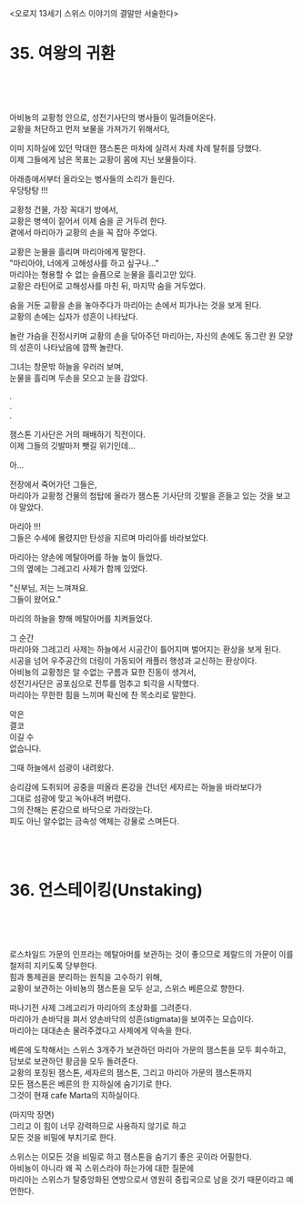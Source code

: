 <오로지 13세기 스위스 이야기의 결말만 서술한다>

# 35. 여왕의 귀환 <br>
<br><br><br>

아비뇽의 교황청 안으로, 성전기사단의 병사들이 밀려들어온다.<br>
교황을 처단하고 먼저 보물을 가져가기 위해서다,<br>

이미 지하실에 있던 막대한 잼스톤은 마차에 실려서 차례 차례 탈취를 당했다. <br>
이제 그들에게 남은 목표는 교황이 몸에 지닌 보물들이다.<br>

아래층에서부터 올라오는 병사들의 소리가 들린다. <br>
우당탕탕 !!! <br>

교황청 건물, 가장 꼭대기 방에서, <br>
교황은 병색이 짙어서 이제 숨을 곧 거두려 한다. <br>
곁에서 마리아가 교황의 손을 꼭 잡아 주었다. <br>

교황은 눈물을 흘리며 마리아에게 말한다. <br>
"마리아야, 너에게 고해성사를 하고 싶구나..." <br>
마리아는 형용할 수 없는 슬픔으로 눈물을 흘리고만 있다.<br>
교황은 라틴어로 고해성사를 마친 뒤, 마지막 숨을 거두었다. <br>

숨을 거둔 교황을 손을 놓아주다가 마리아는 손에서 피가나는 것을 보게 된다. <br>
교황의 손에는 십자가 성흔이 나타났다. <br>

놀란 가슴을 진정시키며 교황의 손을 닦아주던 마리아는,
자신의 손에도 동그란 원 모양의 성흔이 나타났음에 깜짝 놀란다. <br>

그녀는 창문밖 하늘을 우러러 보며, <br>
눈물을 흘리며 두손을 모으고 눈을 감았다. <br>

.<br>
.<br>
.<br>

잼스톤 기사단은 거의 패배하기 직전이다.<br>
이제 그들의 깃발마저 뺏길 위기인데...<br>

아...<br>

전장에서 죽어가던 그들은, <br>
마리아가 교황청 건물의 첨탑에 올라가 잼스톤 기사단의 깃발을 흔들고 있는 것을 보고야 말았다. <br>

마리아 !!! <br>
그들은 수세에 몰렸지만 탄성을 지르며 마리아를 바라보았다. <br>

마리아는 양손에 메탈아머를 하늘 높이 들었다. <br>
그의 옆에는 그레고리 사제가 함께 있었다.<br>

"신부님, 저는 느껴져요. <br>
그들이 왔어요." <br>

마리의 하늘을 향해 메탈아머를 치켜들었다. <br>

그 순간 <br>
마리아와 그레고리 사제는 하늘에서 시공간이 틀어지며 벌어지는 환상을 보게 된다. <br>
시공을 넘어 우주공간의 더링이 가동되어 캐플러 행성과 교신하는 환상이다. <br>
아비뇽의 교황청은 알 수없는 구름과 묘한 진동이 생겨서,<br> 
성전기사단은 공포심으로 전투를 멈추고 퇴각을 시작했다. <br>
마리아는 무한한 힘을 느끼며 확신에 찬 목소리로 말한다. <br>

악은 <br>
결코 <br>
이길 수 <br>
없습니다.<br>

그때 하늘에서 섬광이 내려왔다.<br>

승리감에 도취되어 공중을 떠올라 론강을 건너던 세자르는 하늘을 바라보다가<br>
그대로 섬광에 맞고 녹아내려 버렸다. <br>
그의 잔해는 론강으로 바닥으로 가라앉는다. <br>
피도 아닌 알수없는 금속성 액체는 강물로 스며든다. <br>
<br><br><br>

# 36. 언스테이킹(Unstaking) <br>
<br><br><br>

로스차일드 가문의 인프라는 메탈아머를 보관하는 것이 좋으므로 제랄드의 가문이 이를 철저히 지키도록 당부한다. <br>
힘과 통제권을 분리하는 원칙을 고수하기 위해, <br>
교황이 보관하는 아비뇽의 잼스톤을 모두 싣고, 스위스 베른으로 향한다. <br>

떠나기전 사제 그레고리가 마리아의 초상화를 그려준다. <br>
마리아가 손바닥을 펴서 양손바닥의 성흔(stigmata)을 보여주는 모습이다. <br>
마리아는 대대손손 물려주겠다고 사제에게 약속을 한다. <br>

베른에 도착해서는 스위스 3개주가 보관하던 마리아 가문의 잼스톤을 모두 회수하고, <br>
담보로 보관하던 황금을 모두 돌려준다. <br>
교황의 포징된 잼스톤, 세자르의 잼스톤, 그리고 마리아 가문의 잼스톤까지 <br>
모든 잼스톤은 베른의 한 지하실에 숨기기로 한다. <br>
그것이 현재 cafe Marta의 지하실이다. <br>

(마지막 장면) <br>
그리고 이 힘이 너무 강력하므로 사용하지 않기로 하고 <br>
모든 것을 비밀에 부치기로 한다. <br>

스위스는 이모든 것을 비밀로 하고 잼스톤을 숨기기 좋은 곳이라 어필한다. <br>
아비뇽이 아니라 왜 꼭 스위스라야 하는가에 대한 질문에 <br>
마리아는 스위스가 탈중앙화된 연방으로서 영원히 중립국으로 남을 것기 때문이라고 예언한다. <br>

<br><br><br>
